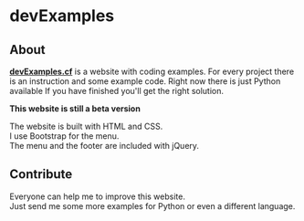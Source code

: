 # devExamples

## About

**[devExamples.cf](http://devExamples.cf)** is a website with coding examples.
For every project there is an instruction and some example code.
Right now there is just Python available
If you have finished you'll get the right solution.

**This website is still a beta version**

The website is built with HTML and CSS.  
I use Bootstrap for the menu.   
The menu and the footer are included with jQuery.

## Contribute

Everyone can help me to improve this website.  
Just send me some more examples for Python or even a different language.
